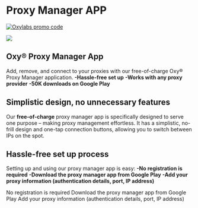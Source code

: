 # Proxy Manager APP

[![Oxylabs promo code](https://user-images.githubusercontent.com/129506779/250792357-8289e25e-9c36-4dc0-a5e2-2706db797bb5.png)](https://oxylabs.go2cloud.org/aff_c?offer_id=7&aff_id=877&url_id=112)

[![](https://dcbadge.vercel.app/api/server/eWsVUJrnG5)](https://discord.gg/GbxmdGhZjq)

## Oxy® Proxy Manager App

Add, remove, and connect to your proxies with our free-of-charge Oxy® Proxy Manager application. 
**-Hassle-free set up**
**-Works with any proxy provider**
**-50K downloads on Google Play**

## Simplistic design, no unnecessary features

Our **free-of-charge** proxy manager app is specifically designed to serve one purpose – making proxy management effortless. It has a simplistic, no-frill design and one-tap connection buttons, allowing you to switch between IPs on the spot. 

## Hassle-free set up process

Setting up and using our proxy manager app is easy:
**-No registration is required**
**-Download the proxy manager app from Google Play**
**-Add your proxy information (authentication details, port, IP address)**


No registration is required  Download the proxy manager app from Google Play  Add your proxy information (authentication details, port, IP address)
